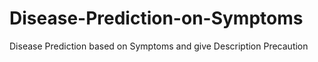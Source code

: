 # Disease-Prediction-on-Symptoms
Disease  Prediction based on Symptoms and  give Description Precaution
